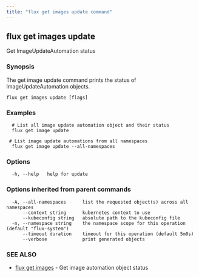 ```yaml
---
title: "flux get images update command"
---
```

## flux get images update

Get ImageUpdateAutomation status

### Synopsis

The get image update command prints the status of ImageUpdateAutomation objects.

```
flux get images update [flags]
```

### Examples

```
  # List all image update automation object and their status
  flux get image update

 # List image update automations from all namespaces
  flux get image update --all-namespaces

```

### Options

```
  -h, --help   help for update
```

### Options inherited from parent commands

```
  -A, --all-namespaces      list the requested object(s) across all namespaces
      --context string      kubernetes context to use
      --kubeconfig string   absolute path to the kubeconfig file
  -n, --namespace string    the namespace scope for this operation (default "flux-system")
      --timeout duration    timeout for this operation (default 5m0s)
      --verbose             print generated objects
```

### SEE ALSO

* [flux get images](/cmd/flux_get_images/)	 - Get image automation object status

